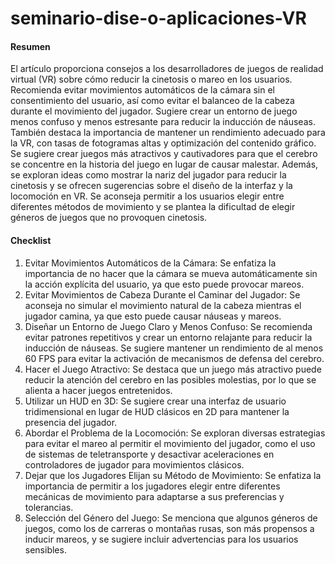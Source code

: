 # seminario-dise-o-aplicaciones-VR

#### Resumen

El artículo proporciona consejos a los desarrolladores de juegos de realidad virtual (VR) sobre cómo reducir la cinetosis o mareo en los usuarios. Recomienda evitar movimientos automáticos de la cámara sin el consentimiento del usuario, así como evitar el balanceo de la cabeza durante el movimiento del jugador. Sugiere crear un entorno de juego menos confuso y menos estresante para reducir la inducción de náuseas. También destaca la importancia de mantener un rendimiento adecuado para la VR, con tasas de fotogramas altas y optimización del contenido gráfico. Se sugiere crear juegos más atractivos y cautivadores para que el cerebro se concentre en la historia del juego en lugar de causar malestar. Además, se exploran ideas como mostrar la nariz del jugador para reducir la cinetosis y se ofrecen sugerencias sobre el diseño de la interfaz y la locomoción en VR. Se aconseja permitir a los usuarios elegir entre diferentes métodos de movimiento y se plantea la dificultad de elegir géneros de juegos que no provoquen cinetosis.

#### Checklist
1. Evitar Movimientos Automáticos de la Cámara: Se enfatiza la importancia de no hacer que la cámara se mueva automáticamente sin la acción explícita del usuario, ya que esto puede provocar mareos.
2. Evitar Movimientos de Cabeza Durante el Caminar del Jugador: Se aconseja no simular el movimiento natural de la cabeza mientras el jugador camina, ya que esto puede causar náuseas y mareos.
3. Diseñar un Entorno de Juego Claro y Menos Confuso: Se recomienda evitar patrones repetitivos y crear un entorno relajante para reducir la inducción de náuseas. Se sugiere mantener un rendimiento de al menos 60 FPS para evitar la activación de mecanismos de defensa del cerebro.
4. Hacer el Juego Atractivo: Se destaca que un juego más atractivo puede reducir la atención del cerebro en las posibles molestias, por lo que se alienta a hacer juegos entretenidos.
5. Utilizar un HUD en 3D: Se sugiere crear una interfaz de usuario tridimensional en lugar de HUD clásicos en 2D para mantener la presencia del jugador.
6. Abordar el Problema de la Locomoción: Se exploran diversas estrategias para evitar el mareo al permitir el movimiento del jugador, como el uso de sistemas de teletransporte y desactivar aceleraciones en controladores de jugador para movimientos clásicos.
7. Dejar que los Jugadores Elijan su Método de Movimiento: Se enfatiza la importancia de permitir a los jugadores elegir entre diferentes mecánicas de movimiento para adaptarse a sus preferencias y tolerancias.
8. Selección del Género del Juego: Se menciona que algunos géneros de juegos, como los de carreras o montañas rusas, son más propensos a inducir mareos, y se sugiere incluir advertencias para los usuarios sensibles.
   
